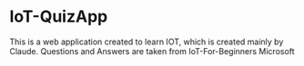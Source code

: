 # IoT-QuizApp
This is a web application created to learn IOT, which is created mainly by Claude. 
Questions and Answers are taken from IoT-For-Beginners Microsoft
